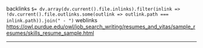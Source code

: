 backlinks `$= dv.array(dv.current().file.inlinks).filter(inlink => !dv.current().file.outlinks.some(outlink => outlink.path === inlink.path)).join(" - ")`
weblinks https://owl.purdue.edu/owl/job_search_writing/resumes_and_vitas/sample_resumes/skills_resume_sample.html
___
